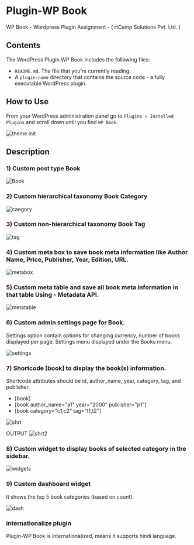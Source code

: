 # Plugin-WP Book
WP Book - Wordpress Plugin Assignment - ( rtCamp Solutions Pvt. Ltd. )

## Contents

The WordPress Plugin WP Book includes the following files:

* `README.md`. The file that you’re currently reading.
* A `plugin-name` directory that contains the source code - a fully executable WordPress plugin.

## How to Use

From your WordPress administration panel go to `Plugins > Installed Plugins` and scroll down until you find `WP Book`.

![theme init](https://user-images.githubusercontent.com/46934411/67455311-e31f4180-f64a-11e9-8560-00dc065dca86.png)

## Description

### 1) Custom post type Book

![Book](https://user-images.githubusercontent.com/46934411/65382632-b44e3c80-dd27-11e9-8a9c-cec4e3cadfcf.png)

### 2) Custom hierarchical taxonomy Book Category

![caegory](https://user-images.githubusercontent.com/46934411/65382633-b4e6d300-dd27-11e9-91ef-a7c686ca07f5.png)

### 3) Custom non-hierarchical taxonomy Book Tag

![tag](https://user-images.githubusercontent.com/46934411/65382640-b6180000-dd27-11e9-9396-2d265e151b1e.png)

### 4) Custom meta box to save book meta information like Author Name, Price, Publisher, Year, Edition, URL.

![metabox](https://user-images.githubusercontent.com/46934411/65382635-b4e6d300-dd27-11e9-9c09-5b0b0e94374f.png)

### 5) Custom meta table and save all book meta information in that table Using - Metadata API.

![metatable](https://user-images.githubusercontent.com/46934411/65382636-b57f6980-dd27-11e9-93ee-3d68f2930ace.png)

### 6) Custom admin settings page for Book. 
Settings option contain options for changing currency, number of books displayed per page. Settings menu displayed under the Books menu.

![settings](https://user-images.githubusercontent.com/46934411/65382637-b57f6980-dd27-11e9-8524-5f2c507f46e2.png)

### 7) Shortcode [book] to display the book(s) information. 
Shortcode attributes should be id, author_name, year, category, tag, and publisher.

* [book]
* [book author_name="a1" year="2000" publisher="p1"]
* [book category="c1,c2" tag="t1,t2"]

![shrt](https://user-images.githubusercontent.com/46934411/65382638-b57f6980-dd27-11e9-8864-871d339018b1.png)

OUTPUT
![shrt2](https://user-images.githubusercontent.com/46934411/65382639-b6180000-dd27-11e9-8946-f6429ec8b039.png)

### 8) Custom widget to display books of selected category in the sidebar.

![widgets](https://user-images.githubusercontent.com/46934411/65382642-b6180000-dd27-11e9-8b79-91b99d26280f.png)

### 9) Custom dashboard widget 
It shows the top 5 book categories (based on count).

![dash](https://user-images.githubusercontent.com/46934411/65382634-b4e6d300-dd27-11e9-99c3-f3edd5af6c7c.png)

### internationalize plugin

Plugin-WP Book is internationalized, means it supports hindi language.
